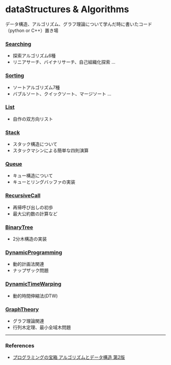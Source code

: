 # dataStructures & Algorithms

データ構造、アルゴリズム、グラフ理論について学んだ時に書いたコード（python or C++）置き場

### [Searching](https://github.com/Wotipati/dataStructuresAndAlgorithms/tree/master/Searching)
- 探索アルゴリズム6種
- リニアサーチ、バイナリサーチ、自己組織化探索 ...

### [Sorting](https://github.com/Wotipati/dataStructuresAndAlgorithms/tree/master/Sorting)
- ソートアルゴリズム7種
- バブルソート、クイックソート、マージソート ...

### [List](https://github.com/Wotipati/dataStructuresAndAlgorithms/tree/master/List)
- 自作の双方向リスト

### [Stack](https://github.com/Wotipati/dataStructuresAndAlgorithms/tree/master/Stack)
- スタック構造について
- スタックマシンによる簡単な四則演算

### [Queue](https://github.com/Wotipati/dataStructuresAndAlgorithms/tree/master/Queue)
- キュー構造について
- キューとリングバッファの実装

### [RecursiveCall](https://github.com/Wotipati/dataStructuresAndAlgorithms/tree/master/RecursiveCall)
- 再帰呼び出しの初歩
- 最大公約数の計算など

### [BinaryTree](https://github.com/Wotipati/dataStructuresAndAlgorithms/tree/master/BinaryTree)
- 2分木構造の実装

### [DynamicProgramming](https://github.com/Wotipati/dataStructuresAndAlgorithms/tree/master/DynamicProgramming)
- 動的計画法関連
- ナップザック問題

### [DynamicTimeWarping](https://github.com/Wotipati/dataStructuresAndAlgorithms/tree/master/DynamicTimeWarping)
- 動的時間伸縮法(DTW)


### [GraphTheory](https://github.com/Wotipati/dataStructuresAndAlgorithms/tree/master/GraphTheory)
- グラフ理論関連
- 行列木定理、最小全域木問題

---

### References
- [プログラミングの宝箱 アルゴリズムとデータ構造 第2版](http://www.sbcr.jp/products/4797363289.html)
